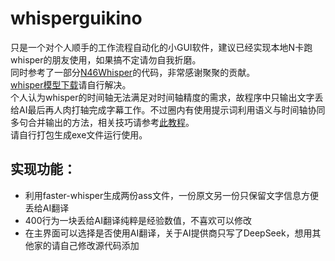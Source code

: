 # whisperguikino
只是一个对个人顺手的工作流程自动化的小GUI软件，建议已经实现本地N卡跑whisper的朋友使用，如果搞不定请勿自我折磨。  
同时参考了一部分[N46Whisper](https://github.com/Ayanaminn/N46Whisper/)的代码，非常感谢聚聚的贡献。  
[whisper模型下载](https://github.com/openai/whisper/blob/main/whisper/__init__.py)请自行解决。  
个人认为whisper的时间轴无法满足对时间轴精度的需求，故程序中只输出文字丢给AI最后再人肉打轴完成字幕工作。不过圈内有使用提示词利用语义与时间轴协同多句合并输出的方法，相关技巧请参考[此教程](https://www.bilibili.com/video/BV1tFhCzcEUA)。  
请自行打包生成exe文件运行使用。
## 实现功能：
- 利用faster-whisper生成两份ass文件，一份原文另一份只保留文字信息方便丢给AI翻译
- 400行为一块丢给AI翻译纯粹是经验数值，不喜欢可以修改
- 在主界面可以选择是否使用AI翻译，关于AI提供商只写了DeepSeek，想用其他家的请自己修改源代码添加
  
